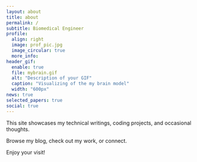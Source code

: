 ```yaml
---
layout: about
title: about
permalink: /
subtitle: Biomedical Engineer
profile:
  align: right
  image: prof_pic.jpg
  image_circular: true
  more_info:
header_gif:
  enable: true
  file: mybrain.gif
  alt: "Description of your GIF"
  caption: "Visualizing of the my brain model"
  width: "600px"
news: true
selected_papers: true
social: true
---
```


This site showcases my technical writings, coding projects, and occasional thoughts.

Browse my blog, check out my work, or connect.

Enjoy your visit!
